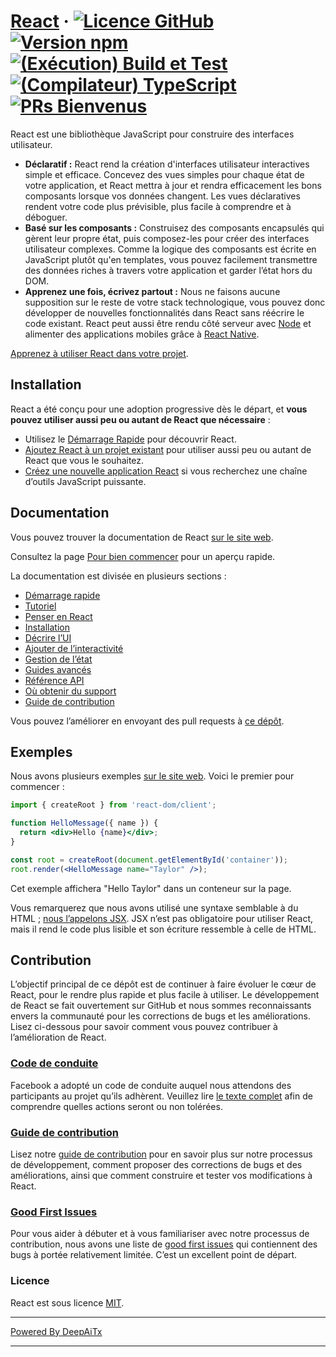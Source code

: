 # [React](https://react.dev/) &middot; [![Licence GitHub](https://img.shields.io/badge/license-MIT-blue.svg)](https://github.com/facebook/react/blob/main/LICENSE) [![Version npm](https://img.shields.io/npm/v/react.svg?style=flat)](https://www.npmjs.com/package/react) [![(Exécution) Build et Test](https://github.com/facebook/react/actions/workflows/runtime_build_and_test.yml/badge.svg)](https://github.com/facebook/react/actions/workflows/runtime_build_and_test.yml) [![(Compilateur) TypeScript](https://github.com/facebook/react/actions/workflows/compiler_typescript.yml/badge.svg?branch=main)](https://github.com/facebook/react/actions/workflows/compiler_typescript.yml) [![PRs Bienvenus](https://img.shields.io/badge/PRs-welcome-brightgreen.svg)](https://legacy.reactjs.org/docs/how-to-contribute.html#your-first-pull-request)

React est une bibliothèque JavaScript pour construire des interfaces utilisateur.

* **Déclaratif :** React rend la création d'interfaces utilisateur interactives simple et efficace. Concevez des vues simples pour chaque état de votre application, et React mettra à jour et rendra efficacement les bons composants lorsque vos données changent. Les vues déclaratives rendent votre code plus prévisible, plus facile à comprendre et à déboguer.
* **Basé sur les composants :** Construisez des composants encapsulés qui gèrent leur propre état, puis composez-les pour créer des interfaces utilisateur complexes. Comme la logique des composants est écrite en JavaScript plutôt qu'en templates, vous pouvez facilement transmettre des données riches à travers votre application et garder l’état hors du DOM.
* **Apprenez une fois, écrivez partout :** Nous ne faisons aucune supposition sur le reste de votre stack technologique, vous pouvez donc développer de nouvelles fonctionnalités dans React sans réécrire le code existant. React peut aussi être rendu côté serveur avec [Node](https://nodejs.org/en) et alimenter des applications mobiles grâce à [React Native](https://reactnative.dev/).

[Apprenez à utiliser React dans votre projet](https://react.dev/learn).

## Installation

React a été conçu pour une adoption progressive dès le départ, et **vous pouvez utiliser aussi peu ou autant de React que nécessaire** :

* Utilisez le [Démarrage Rapide](https://react.dev/learn) pour découvrir React.
* [Ajoutez React à un projet existant](https://react.dev/learn/add-react-to-an-existing-project) pour utiliser aussi peu ou autant de React que vous le souhaitez.
* [Créez une nouvelle application React](https://react.dev/learn/start-a-new-react-project) si vous recherchez une chaîne d’outils JavaScript puissante.

## Documentation

Vous pouvez trouver la documentation de React [sur le site web](https://react.dev/).

Consultez la page [Pour bien commencer](https://react.dev/learn) pour un aperçu rapide.

La documentation est divisée en plusieurs sections :

* [Démarrage rapide](https://react.dev/learn)
* [Tutoriel](https://react.dev/learn/tutorial-tic-tac-toe)
* [Penser en React](https://react.dev/learn/thinking-in-react)
* [Installation](https://react.dev/learn/installation)
* [Décrire l’UI](https://react.dev/learn/describing-the-ui)
* [Ajouter de l’interactivité](https://react.dev/learn/adding-interactivity)
* [Gestion de l’état](https://react.dev/learn/managing-state)
* [Guides avancés](https://react.dev/learn/escape-hatches)
* [Référence API](https://react.dev/reference/react)
* [Où obtenir du support](https://react.dev/community)
* [Guide de contribution](https://legacy.reactjs.org/docs/how-to-contribute.html)

Vous pouvez l’améliorer en envoyant des pull requests à [ce dépôt](https://github.com/reactjs/react.dev).

## Exemples

Nous avons plusieurs exemples [sur le site web](https://react.dev/). Voici le premier pour commencer :

```jsx
import { createRoot } from 'react-dom/client';

function HelloMessage({ name }) {
  return <div>Hello {name}</div>;
}

const root = createRoot(document.getElementById('container'));
root.render(<HelloMessage name="Taylor" />);
```

Cet exemple affichera "Hello Taylor" dans un conteneur sur la page.

Vous remarquerez que nous avons utilisé une syntaxe semblable à du HTML ; [nous l’appelons JSX](https://react.dev/learn#writing-markup-with-jsx). JSX n’est pas obligatoire pour utiliser React, mais il rend le code plus lisible et son écriture ressemble à celle de HTML.

## Contribution

L’objectif principal de ce dépôt est de continuer à faire évoluer le cœur de React, pour le rendre plus rapide et plus facile à utiliser. Le développement de React se fait ouvertement sur GitHub et nous sommes reconnaissants envers la communauté pour les corrections de bugs et les améliorations. Lisez ci-dessous pour savoir comment vous pouvez contribuer à l’amélioration de React.

### [Code de conduite](https://code.fb.com/codeofconduct)

Facebook a adopté un code de conduite auquel nous attendons des participants au projet qu’ils adhèrent. Veuillez lire [le texte complet](https://code.fb.com/codeofconduct) afin de comprendre quelles actions seront ou non tolérées.

### [Guide de contribution](https://legacy.reactjs.org/docs/how-to-contribute.html)

Lisez notre [guide de contribution](https://legacy.reactjs.org/docs/how-to-contribute.html) pour en savoir plus sur notre processus de développement, comment proposer des corrections de bugs et des améliorations, ainsi que comment construire et tester vos modifications à React.

### [Good First Issues](https://github.com/facebook/react/labels/good%20first%20issue)

Pour vous aider à débuter et à vous familiariser avec notre processus de contribution, nous avons une liste de [good first issues](https://github.com/facebook/react/labels/good%20first%20issue) qui contiennent des bugs à portée relativement limitée. C’est un excellent point de départ.

### Licence

React est sous licence [MIT](./LICENSE).

---

[Powered By DeepAiTx](https://github.com/DeepAiTx)

---